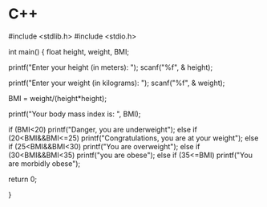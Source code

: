 # C++
#include <stdlib.h>
#include <stdio.h>


int main()
{
float height, weight, BMI;

printf("Enter your height (in meters): ");
scanf("%f", & height);

printf("Enter your weight (in kilograms): ");
scanf("%f", & weight);

BMI = weight/(height*height);

printf("Your body mass index is: ", BMI);

if (BMI<20)
printf("Danger, you are underweight");
else
if (20<BMI&&BMI<=25)
printf("Congratulations, you are at your weight");
else
if (25<BMI&&BMI<30)
printf("You are overweight");
else
if (30<BMI&&BMI<35)
printf("you are obese");
else
if (35<=BMI)
printf("You are morbidly obese");


return 0;

}
